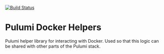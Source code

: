 [![Build Status](https://travis-ci.com/pulumi/pulumi-docker.svg?token=eHg7Zp5zdDDJfTjY8ejq&branch=master)](https://travis-ci.com/pulumi/pulumi-docker)

# Pulumi Docker Helpers

Pulumi helper library for interacting with Docker.  Used so that this logic can be shared with other parts of the Pulumi stack.
